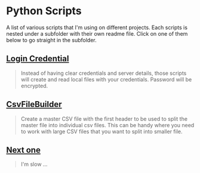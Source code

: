 # Python Scripts
A list of various scripts that I'm using on different projects. Each scripts is nested under a subfolder with their own readme file.
Click on one of them below to go straight in the subfolder.


## [Login Credential](credential)
>Instead of having clear credentials and server details, those scripts will create and read local files with your credentials. Password will be encrypted.

## [CsvFileBuilder](CsvFileBuilder)
>Create a master CSV file with the first header to be used to split the master file into individual csv files. This can be handy where you need to work with large CSV files that you want to split into smaller file.

## [Next one](https://github.com/lpdescamps/)
>I'm slow ...
